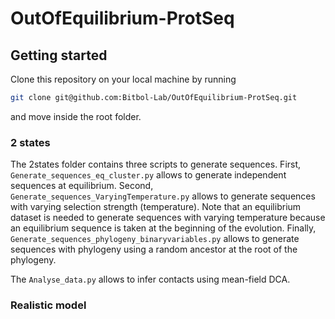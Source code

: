 # OutOfEquilibrium-ProtSeq

## Getting started

Clone this repository on your local machine by running
```bash
git clone git@github.com:Bitbol-Lab/OutOfEquilibrium-ProtSeq.git
```
and move inside the root folder.

### 2 states
The 2states folder contains three scripts to generate sequences. First, ```Generate_sequences_eq_cluster.py``` allows to generate independent sequences at equilibrium. Second, ```Generate_sequences_VaryingTemperature.py``` allows to generate sequences with varying selection strength (temperature). Note that an equilibrium dataset is needed to generate sequences with varying temperature because an equilibrium sequence is taken at the beginning of the evolution. 
Finally, ```Generate_sequences_phylogeny_binaryvariables.py``` allows to generate sequences with phylogeny using a random ancestor at the root of the phylogeny.

The ```Analyse_data.py``` allows to infer contacts using mean-field DCA.

### Realistic model



